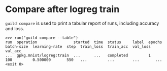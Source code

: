 # Compare after logreg train

`guild compare` is used to print a tabular report of runs, including
accuracy and loss.

    >>> run("guild compare --table")
    run  operation                started  time  status     label  epochs  batch-size  learning-rate  step  train_loss  train_acc  val_loss  val_acc
    ...  gpkg.mnist/logreg:train  ...      ...   completed         1       100         0.500000       550   ...         ...        ...       ...
    <exit 0>
